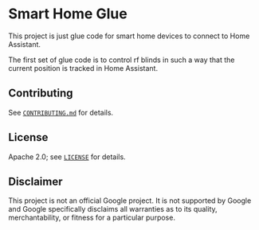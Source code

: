 # Smart Home Glue

This project is just glue code for smart home devices to connect to Home
Assistant.

The first set of glue code is to control rf blinds in such a way that 
the current position is tracked in Home Assistant.

## Contributing

See [`CONTRIBUTING.md`](CONTRIBUTING.md) for details.

## License

Apache 2.0; see [`LICENSE`](LICENSE) for details.

## Disclaimer

This project is not an official Google project. It is not supported by
Google and Google specifically disclaims all warranties as to its quality,
merchantability, or fitness for a particular purpose.
